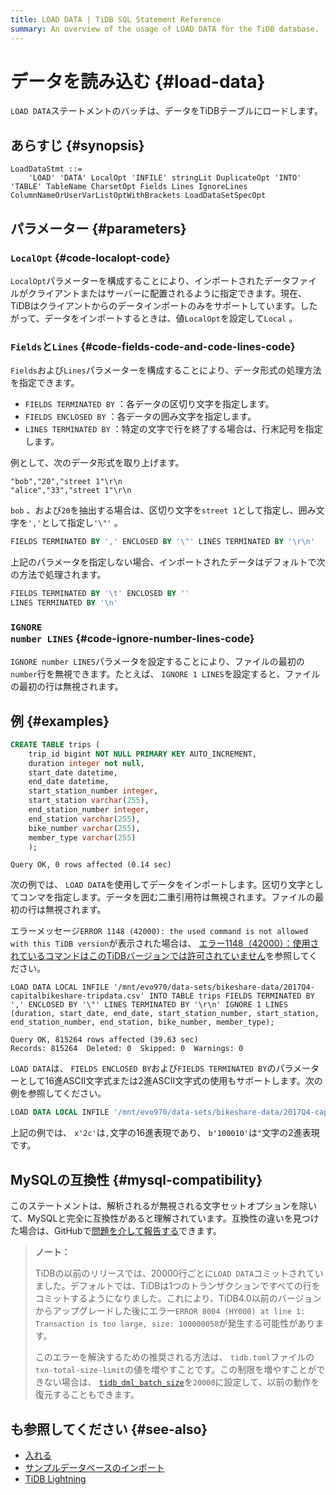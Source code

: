 ```yaml
---
title: LOAD DATA | TiDB SQL Statement Reference
summary: An overview of the usage of LOAD DATA for the TiDB database.
---
```


# データを読み込む {#load-data}

`LOAD DATA`ステートメントのバッチは、データをTiDBテーブルにロードします。

## あらすじ {#synopsis}

```ebnf+diagram
LoadDataStmt ::=
    'LOAD' 'DATA' LocalOpt 'INFILE' stringLit DuplicateOpt 'INTO' 'TABLE' TableName CharsetOpt Fields Lines IgnoreLines ColumnNameOrUserVarListOptWithBrackets LoadDataSetSpecOpt
```

## パラメーター {#parameters}

### <code>LocalOpt</code> {#code-localopt-code}

`LocalOpt`パラメーターを構成することにより、インポートされたデータファイルがクライアントまたはサーバーに配置されるように指定できます。現在、TiDBはクライアントからのデータインポートのみをサポートしています。したがって、データをインポートするときは、値`LocalOpt`を設定して`Local` 。

### <code>Fields</code>と<code>Lines</code> {#code-fields-code-and-code-lines-code}

`Fields`および`Lines`パラメーターを構成することにより、データ形式の処理方法を指定できます。

-   `FIELDS TERMINATED BY` ：各データの区切り文字を指定します。
-   `FIELDS ENCLOSED BY` ：各データの囲み文字を指定します。
-   `LINES TERMINATED BY` ：特定の文字で行を終了する場合は、行末記号を指定します。

例として、次のデータ形式を取り上げます。

```
"bob","20","street 1"\r\n
"alice","33","street 1"\r\n
```

`bob` 、および`20`を抽出する場合は、区切り文字を`street 1`として指定し、囲み文字を`','`として指定し`'\"'` 。

```sql
FIELDS TERMINATED BY ',' ENCLOSED BY '\"' LINES TERMINATED BY '\r\n'
```

上記のパラメータを指定しない場合、インポートされたデータはデフォルトで次の方法で処理されます。

```sql
FIELDS TERMINATED BY '\t' ENCLOSED BY ''
LINES TERMINATED BY '\n'
```

### <code>IGNORE number LINES</code> {#code-ignore-number-lines-code}

`IGNORE number LINES`パラメータを設定することにより、ファイルの最初の`number`行を無視できます。たとえば、 `IGNORE 1 LINES`を設定すると、ファイルの最初の行は無視されます。

## 例 {#examples}


```sql
CREATE TABLE trips (
    trip_id bigint NOT NULL PRIMARY KEY AUTO_INCREMENT,
    duration integer not null,
    start_date datetime,
    end_date datetime,
    start_station_number integer,
    start_station varchar(255),
    end_station_number integer,
    end_station varchar(255),
    bike_number varchar(255),
    member_type varchar(255)
    );
```

```
Query OK, 0 rows affected (0.14 sec)
```

次の例では、 `LOAD DATA`を使用してデータをインポートします。区切り文字としてコンマを指定します。データを囲む二重引用符は無視されます。ファイルの最初の行は無視されます。

エラーメッセージ`ERROR 1148 (42000): the used command is not allowed with this TiDB version`が表示された場合は、 [エラー1148（42000）：使用されているコマンドはこのTiDBバージョンでは許可されていません](/faq/tidb-faq.md#error-1148-42000-the-used-command-is-not-allowed-with-this-tidb-version)を参照してください。


```
LOAD DATA LOCAL INFILE '/mnt/evo970/data-sets/bikeshare-data/2017Q4-capitalbikeshare-tripdata.csv' INTO TABLE trips FIELDS TERMINATED BY ',' ENCLOSED BY '\"' LINES TERMINATED BY '\r\n' IGNORE 1 LINES (duration, start_date, end_date, start_station_number, start_station, end_station_number, end_station, bike_number, member_type);
```

```
Query OK, 815264 rows affected (39.63 sec)
Records: 815264  Deleted: 0  Skipped: 0  Warnings: 0
```

`LOAD DATA`は、 `FIELDS ENCLOSED BY`および`FIELDS TERMINATED BY`のパラメーターとして16進ASCII文字式または2進ASCII文字式の使用もサポートします。次の例を参照してください。


```sql
LOAD DATA LOCAL INFILE '/mnt/evo970/data-sets/bikeshare-data/2017Q4-capitalbikeshare-tripdata.csv' INTO TABLE trips FIELDS TERMINATED BY x'2c' ENCLOSED BY b'100010' LINES TERMINATED BY '\r\n' IGNORE 1 LINES (duration, start_date, end_date, start_station_number, start_station, end_station_number, end_station, bike_number, member_type);
```

上記の例では、 `x'2c'`は`,`文字の16進表現であり、 `b'100010'`は`"`文字の2進表現です。

## MySQLの互換性 {#mysql-compatibility}

このステートメントは、解析されるが無視される文字セットオプションを除いて、MySQLと完全に互換性があると理解されています。互換性の違いを見つけた場合は、GitHubで[問題を介して報告する](https://github.com/pingcap/tidb/issues/new/choose)できます。

> **ノート：**
>
> TiDBの以前のリリースでは、20000行ごとに`LOAD DATA`コミットされていました。デフォルトでは、TiDBは1つのトランザクションですべての行をコミットするようになりました。これにより、TiDB4.0以前のバージョンからアップグレードした後にエラー`ERROR 8004 (HY000) at line 1: Transaction is too large, size: 100000058`が発生する可能性があります。
>
> このエラーを解決するための推奨される方法は、 `tidb.toml`ファイルの`txn-total-size-limit`の値を増やすことです。この制限を増やすことができない場合は、 [`tidb_dml_batch_size`](/system-variables.md#tidb_dml_batch_size)を`20000`に設定して、以前の動作を復元することもできます。

## も参照してください {#see-also}

-   [入れる](/sql-statements/sql-statement-insert.md)
-   [サンプルデータベースのインポート](/import-example-data.md)
-   [TiDB Lightning](/tidb-lightning/tidb-lightning-overview.md)
